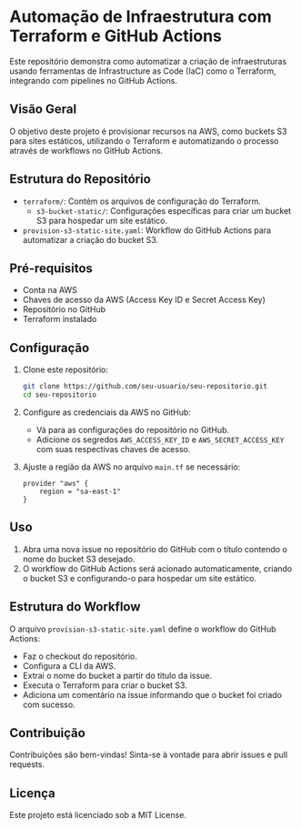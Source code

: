 # Automação de Infraestrutura com Terraform e GitHub Actions

Este repositório demonstra como automatizar a criação de infraestruturas usando ferramentas de Infrastructure as Code (IaC) como o Terraform, integrando com pipelines no GitHub Actions.

## Visão Geral

O objetivo deste projeto é provisionar recursos na AWS, como buckets S3 para sites estáticos, utilizando o Terraform e automatizando o processo através de workflows no GitHub Actions.

## Estrutura do Repositório

- `terraform/`: Contém os arquivos de configuração do Terraform.
  - `s3-bucket-static/`: Configurações específicas para criar um bucket S3 para hospedar um site estático.
- `provision-s3-static-site.yaml`: Workflow do GitHub Actions para automatizar a criação do bucket S3.

## Pré-requisitos

- Conta na AWS
- Chaves de acesso da AWS (Access Key ID e Secret Access Key)
- Repositório no GitHub
- Terraform instalado

## Configuração

1. Clone este repositório:
    ```sh
    git clone https://github.com/seu-usuario/seu-repositorio.git
    cd seu-repositorio
    ```

2. Configure as credenciais da AWS no GitHub:
    - Vá para as configurações do repositório no GitHub.
    - Adicione os segredos `AWS_ACCESS_KEY_ID` e `AWS_SECRET_ACCESS_KEY` com suas respectivas chaves de acesso.

3. Ajuste a região da AWS no arquivo `main.tf` se necessário:
    ```hcl
    provider "aws" {
        region = "sa-east-1"
    }
    ```

## Uso

1. Abra uma nova issue no repositório do GitHub com o título contendo o nome do bucket S3 desejado.
2. O workflow do GitHub Actions será acionado automaticamente, criando o bucket S3 e configurando-o para hospedar um site estático.

## Estrutura do Workflow

O arquivo `provision-s3-static-site.yaml` define o workflow do GitHub Actions:
- Faz o checkout do repositório.
- Configura a CLI da AWS.
- Extrai o nome do bucket a partir do título da issue.
- Executa o Terraform para criar o bucket S3.
- Adiciona um comentário na issue informando que o bucket foi criado com sucesso.

## Contribuição

Contribuições são bem-vindas! Sinta-se à vontade para abrir issues e pull requests.

## Licença

Este projeto está licenciado sob a MIT License.
